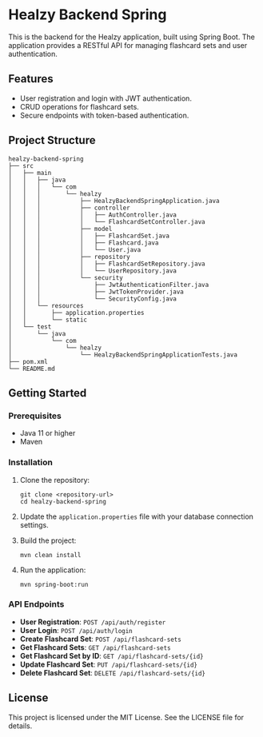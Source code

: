 # Healzy Backend Spring

This is the backend for the Healzy application, built using Spring Boot. The application provides a RESTful API for managing flashcard sets and user authentication.

## Features

- User registration and login with JWT authentication.
- CRUD operations for flashcard sets.
- Secure endpoints with token-based authentication.

## Project Structure

```
healzy-backend-spring
├── src
│   ├── main
│   │   ├── java
│   │   │   └── com
│   │   │       └── healzy
│   │   │           ├── HealzyBackendSpringApplication.java
│   │   │           ├── controller
│   │   │           │   ├── AuthController.java
│   │   │           │   └── FlashcardSetController.java
│   │   │           ├── model
│   │   │           │   ├── FlashcardSet.java
│   │   │           │   ├── Flashcard.java
│   │   │           │   └── User.java
│   │   │           ├── repository
│   │   │           │   ├── FlashcardSetRepository.java
│   │   │           │   └── UserRepository.java
│   │   │           └── security
│   │   │               ├── JwtAuthenticationFilter.java
│   │   │               ├── JwtTokenProvider.java
│   │   │               └── SecurityConfig.java
│   │   └── resources
│   │       ├── application.properties
│   │       └── static
│   └── test
│       └── java
│           └── com
│               └── healzy
│                   └── HealzyBackendSpringApplicationTests.java
├── pom.xml
└── README.md
```

## Getting Started

### Prerequisites

- Java 11 or higher
- Maven

### Installation

1. Clone the repository:
   ```
   git clone <repository-url>
   cd healzy-backend-spring
   ```

2. Update the `application.properties` file with your database connection settings.

3. Build the project:
   ```
   mvn clean install
   ```

4. Run the application:
   ```
   mvn spring-boot:run
   ```

### API Endpoints

- **User Registration**: `POST /api/auth/register`
- **User Login**: `POST /api/auth/login`
- **Create Flashcard Set**: `POST /api/flashcard-sets`
- **Get Flashcard Sets**: `GET /api/flashcard-sets`
- **Get Flashcard Set by ID**: `GET /api/flashcard-sets/{id}`
- **Update Flashcard Set**: `PUT /api/flashcard-sets/{id}`
- **Delete Flashcard Set**: `DELETE /api/flashcard-sets/{id}`

## License

This project is licensed under the MIT License. See the LICENSE file for details.